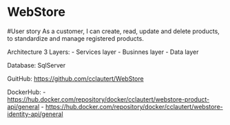 # WebStore

#User story
As a customer,
I can create, read, update and delete products, 
to standardize and manage registered products.


Architecture 3 Layers: 
    - Services layer
    - Businnes layer
    - Data layer

Database: 
    SqlServer


GuitHub: 
    https://github.com/cclautert/WebStore

DockerHub: 
    - https://hub.docker.com/repository/docker/cclautert/webstore-product-api/general
    - https://hub.docker.com/repository/docker/cclautert/webstore-identity-api/general